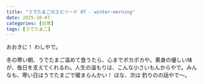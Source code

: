 ```yaml
---
title: "うでたまごのエピソード 07 - winter-morning"
date: 2025-10-07
categories: [日常]
tags: [うでたまご]
---
```


おおきに！ わしやで。

冬の寒い朝、うでたまご温めて食うたら、心までポカポカや。黄身の優しい味が、毎日を支えてくれるわ。人生の温もりは、こんな小さいもんからやで。みんなも、寒い日はうでたまごで暖まらんかい！ ほな、次は 釣りのの話やで～。
